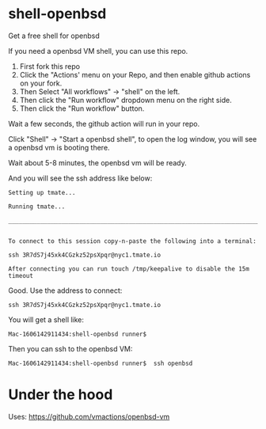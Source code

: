 # shell-openbsd
Get a free shell for openbsd

If you need a openbsd VM shell, you can use this repo.


1. First fork this repo
2. Click the "Actions' menu on your Repo, and then enable github actions on your fork.
3. Then Select "All workflows" -> "shell" on the left.
4. Then click the "Run workflow" dropdown menu on the right side.
5. Then click the "Run workflow" button.


Wait a few seconds, the github action will run in your repo.

Click "Shell" -> "Start a openbsd shell",  to open the log window, you will see a openbsd vm is booting there.

Wait about 5-8 minutes, the openbsd vm will be ready.

And you will see the ssh address like below:

```
Setting up tmate...

Running tmate...

________________________________________________________________________________


To connect to this session copy-n-paste the following into a terminal:

ssh 3R7dS7j45xk4CGzkz52psXpqr@nyc1.tmate.io

After connecting you can run touch /tmp/keepalive to disable the 15m timeout
```

Good.  Use the address to connect:


```
ssh 3R7dS7j45xk4CGzkz52psXpqr@nyc1.tmate.io
```


You will get a shell like:


```
Mac-1606142911434:shell-openbsd runner$
```

Then you can ssh to the openbsd VM:

```
Mac-1606142911434:shell-openbsd runner$  ssh openbsd

```


# Under the hood

Uses: https://github.com/vmactions/openbsd-vm


